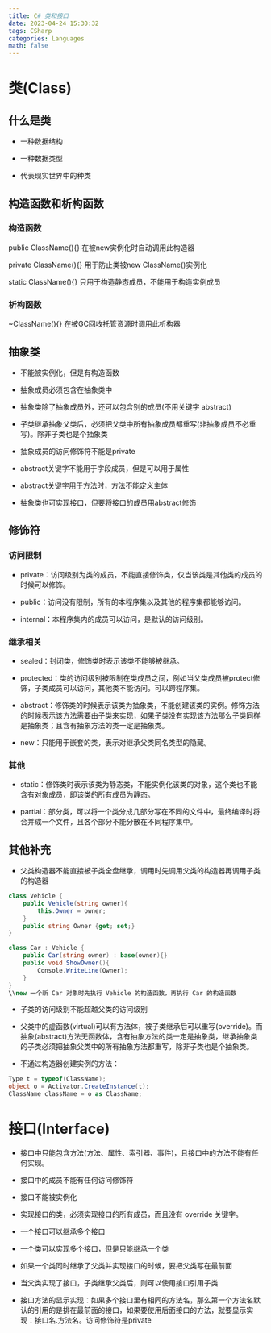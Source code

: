 ```yaml
---
title: C# 类和接口
date: 2023-04-24 15:30:32
tags: CSharp
categories: Languages
math: false
---
```


# 类(Class)


## 什么是类


* 一种数据结构

* 一种数据类型

* 代表现实世界中的种类


## 构造函数和析构函数

### 构造函数

public ClassName(){}
在被new实例化时自动调用此构造器

private ClassName(){}
用于防止类被new ClassName()实例化

static ClassName(){}
只用于构造静态成员，不能用于构造实例成员

###  析构函数

~ClassName(){}
在被GC回收托管资源时调用此析构器

## 抽象类

* 不能被实例化，但是有构造函数

* 抽象成员必须包含在抽象类中

* 抽象类除了抽象成员外，还可以包含别的成员(不用关键字 abstract)

* 子类继承抽象父类后，必须把父类中所有抽象成员都重写(非抽象成员不必重写)。除非子类也是个抽象类

* 抽象成员的访问修饰符不能是private
  
* abstract关键字不能用于字段成员，但是可以用于属性
  
* abstract关键字用于方法时，方法不能定义主体
  
* 抽象类也可实现接口，但要将接口的成员用abstract修饰


## 修饰符

### 访问限制

* private：访问级别为类的成员，不能直接修饰类，仅当该类是其他类的成员的时候可以修饰。

* public：访问没有限制，所有的本程序集以及其他的程序集都能够访问。

* internal：本程序集内的成员可以访问，是默认的访问级别。

### 继承相关

* sealed：封闭类，修饰类时表示该类不能够被继承。

* protected：类的访问级别被限制在类成员之间，例如当父类成员被protect修饰，子类成员可以访问，其他类不能访问。可以跨程序集。

* abstract：修饰类的时候表示该类为抽象类，不能创建该类的实例。修饰方法的时候表示该方法需要由子类来实现，如果子类没有实现该方法那么子类同样是抽象类；且含有抽象方法的类一定是抽象类。

* new：只能用于嵌套的类，表示对继承父类同名类型的隐藏。

### 其他

* static：修饰类时表示该类为静态类，不能实例化该类的对象，这个类也不能含有对象成员，即该类的所有成员为静态。

* partial：部分类，可以将一个类分成几部分写在不同的文件中，最终编译时将合并成一个文件，且各个部分不能分散在不同程序集中。


## 其他补充


* 父类构造器不能直接被子类全盘继承，调用时先调用父类的构造器再调用子类的构造器

```csharp
class Vehicle {
    public Vehicle(string owner){
        this.Owner = owner;
    }
    public string Owner {get; set;}
}

class Car : Vehicle {
    public Car(string owner) : base(owner){}
    public void ShowOwner(){
        Console.WriteLine(Owner);
    }
}
\\new 一个新 Car 对象时先执行 Vehicle 的构造函数，再执行 Car 的构造函数
```

* 子类的访问级别不能超越父类的访问级别

* 父类中的虚函数(virtual)可以有方法体，被子类继承后可以重写(override)。而抽象(abstract)方法无函数体，含有抽象方法的类一定是抽象类，继承抽象类的子类必须把抽象父类中的所有抽象方法都重写，除非子类也是个抽象类。

* 不通过构造器创建实例的方法：
```csharp
Type t = typeof(ClassName);
object o = Activator.CreateInstance(t);
ClassName className = o as ClassName;
```

# 接口(Interface)

* 接口中只能包含方法(方法、属性、索引器、事件)，且接口中的方法不能有任何实现。

* 接口中的成员不能有任何访问修饰符
  
* 接口不能被实例化
  
* 实现接口的类，必须实现接口的所有成员，而且没有 override 关键字。
  
* 一个接口可以继承多个接口
  
* 一个类可以实现多个接口，但是只能继承一个类
  
* 如果一个类同时继承了父类并实现接口的时候，要把父类写在最前面
  
* 当父类实现了接口，子类继承父类后，则可以使用接口引用子类

* 接口方法的显示实现：如果多个接口里有相同的方法名，那么第一个方法名默认的引用的是排在最前面的接口，如果要使用后面接口的方法，就要显示实现：接口名.方法名。访问修饰符是private

